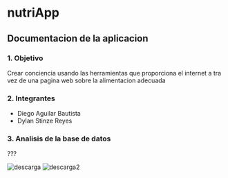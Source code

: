 # **nutriApp**
## **Documentacion de la aplicacion**
### 1. Objetivo
Crear conciencia usando las herramientas que proporciona el internet a tra vez de una pagina web sobre la alimentacion adecuada
### 2. Integrantes
   - Diego Aguilar Bautista 
   - Dylan Stinze Reyes

### 3. Analisis de la base de datos
???

![descarga](https://github.com/user-attachments/assets/3b4f160b-4675-439b-a959-febc1388a518)
![descarga2](https://github.com/user-attachments/assets/1f4058ce-2f26-446f-916a-12404f8b1ec7)


